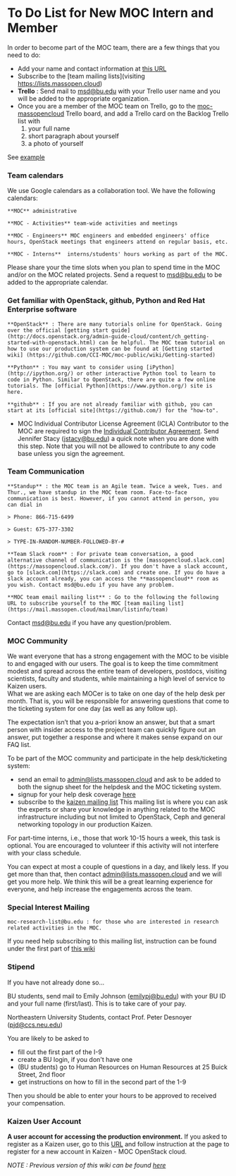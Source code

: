 # To Do List for New MOC Intern and Member

In order to become part of the MOC team, there are a few things that you need to do:
* Add your name and contact information at [this URL](https://github.com/CCI-MOC/moc-public/wiki/People)
* Subscribe to the [team mailing lists](visiting https://lists.massopen.cloud)
* **Trello** : Send mail to msd@bu.edu with your Trello user name and you will be added to the appropriate organization.
* Once you are a member of the MOC team on Trello, go to the [moc-massopencloud](https://trello.com/b/2IMwDpdi/moc-massopencloud) Trello board, and add a Trello card on the Backlog Trello list with
  1. your full name
  2. short paragraph about yourself
  3. a photo of yourself

See [example](https://trello.com/c/NF4xQCuq/102-sirine-benbrahim)

### Team calendars
We use Google calendars as a collaboration tool. We have the following calendars:

    **MOC** administrative

    **MOC - Activities** team-wide activities and meetings

    **MOC - Engineers** MOC engineers and embedded engineers' office hours, OpenStack meetings that engineers attend on regular basis, etc.

    **MOC - Interns**  interns/students' hours working as part of the MOC.

Please share your the time slots when you plan to spend time in the MOC and/or on the MOC related projects. Send a request to msd@bu.edu to be added to the appropriate calendar.

### Get familiar with OpenStack, github, Python and Red Hat Enterprise software

    **OpenStack** : There are many tutorials online for OpenStack. Going over the official [getting start guide](http://docs.openstack.org/admin-guide-cloud/content/ch_getting-started-with-openstack.html) can be helpful. The MOC team tutorial on how to use our production system can be found at [Getting started wiki] (https://github.com/CCI-MOC/moc-public/wiki/Getting-started)

    **Python** : You may want to consider using [iPython](http://ipython.org/) or other interactive Python tool to learn to code in Python. Similar to OpenStack, there are quite a few online tutorials. The [official Python](https://www.python.org/) site is here.

    **github** : If you are not already familiar with github, you can start at its [official site](https://github.com/) for the "how-to".

* MOC Individual Contributor License Agreement (ICLA)
Contributor to the MOC are required to sign the [Individual Contributor Agreement](https://massopen.cloud/blog/individual-contributor-license-agreement/). Send Jennifer Stacy (jstacy@bu.edu) a quick note when you are done with this step. Note that you will not be allowed to contribute to any code base unless you sign the agreement.

### Team Communication

    **Standup** : the MOC team is an Agile team. Twice a week, Tues. and Thur., we have standup in the MOC team room. Face-to-face communication is best. However, if you cannot attend in person, you can dial in

    > Phone: 866-715-6499

    > Guest: 675-377-3302

    > TYPE-IN-RANDOM-NUMBER-FOLLOWED-BY-#

    **Team Slack room** : For private team conversation, a good alternative channel of communication is the [massopencloud.slack.com](https://massopencloud.slack.com/). If you don't have a slack account, go to [slack.com](https://slack.com) and create one. If you do have a slack account already, you can access the **massopencloud** room as you wish. Contact msd@bu.edu if you have any problem.

    **MOC team email mailing list** : Go to the following the following URL to subscribe yourself to the MOC [team mailing list](https://mail.massopen.cloud/mailman/listinfo/team)

Contact msd@bu.edu if you have any question/problem.

### MOC Community
We want everyone that has a strong engagement with the MOC to be visible to and engaged with our users. The goal is to keep the time commitment modest and spread across the entire team of developers, postdocs, visiting scientists, faculty and students, while maintaining a high level of service to Kaizen users.   
What we are asking each MOCer is to take on one day of the help desk per month.  That is, you will be responsible for answering questions that come to the ticketing system for one day (as well as any follow up). 

The expectation isn’t that you a-priori know an answer, but that a smart person with insider access to the project team can quickly figure out an answer, put together a response and where it makes sense expand on our FAQ list.

To be part of the MOC community and participate in the help desk/ticketing system:
* send an email to admin@lists.massopen.cloud and ask to be added to both the signup sheet for the helpdesk and the MOC ticketing system.
* signup for your help desk coverage [here](http://www.signupgenius.com/go/5080444aca622abff2-help)
* subscribe to the [kaizen mailing list](https://mail.massopen.cloud/mailman/listinfo/kaizen)
This mailing list is where you can ask the experts or share your knowledge in anything related to the MOC infrastructure including but not limited to OpenStack, Ceph and general networking topology in our production Kaizen.

For part-time interns, i.e., those that work 10-15 hours a week, this task is optional. You are encouraged to volunteer if this activity will not interfere with your class schedule.

You can expect at most a couple of questions in a day, and likely less. If you get more than that, then contact admin@lists.massopen.cloud and we will get you more help. We think this will be a great learning experience for everyone, and help increase the engagements across the team.

### Special Interest Mailing

    moc-research-list@bu.edu : for those who are interested in research related activities in the MOC.

If you need help subscribing to this mailing list, instruction can be found under the first part of [this wiki](Outdated-To-do-list-for-New-MOC-Intern-Member)

### Stipend
If you have not already done so...

  BU students, send mail to Emily Johnson (emilypj@bu.edu) with your BU ID and your full name (first/last). This is to take care of your pay.

  Northeastern University Students, contact Prof. Peter Desnoyer (pjd@ccs.neu.edu)

You are likely to be asked to
* fill out the first part of the I-9
* create a BU login, if you don't have one
* (BU students) go to Human Resources on Human Resources at 25 Buick Street, 2nd floor
* get instructions on how to fill in the second part of the 1-9

Then you should be able to enter your hours to be approved to received your compensation.

### Kaizen User Account
**A user account for accessing the production environment.**
If you asked to register as a Kaizen user, go to this [URL](https://massopen.cloud/blog/user-account-request-form/) and follow instruction at the page to register for a new account in Kaizen - MOC OpenStack cloud.

*NOTE : Previous version of this wiki can be found [here](Outdated-To-do-list-for-New-MOC-Intern-Member.html)*

